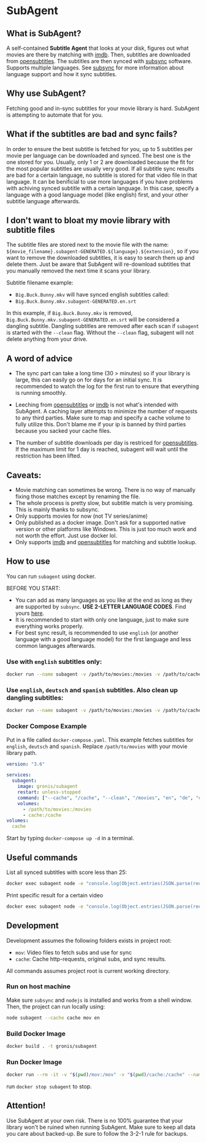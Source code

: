 # SubAgent

## What is SubAgent?
A self-contained <b>Subtitle Agent</b> that looks at your disk, figures out what movies are there by matching with [imdb](https://imdb.com). Then, subtitles are downloaded from [opensubtitles](https://opensubtitles.com). The subtitles are then synced with [subsync](https://github.com/sc0ty/subsync) software. Supports multiple languages. See [subsync](https://github.com/sc0ty/subsync) for more information about language support and how it sync subtitles.

## Why use SubAgent?
Fetching good and in-sync subtitles for your movie library is hard. SubAgent is attempting to automate that for you.

## What if the subtitles are bad and sync fails?
In order to ensure the best subtitle is fetched for you, up to 5 subtitles per movie per language can be downloaded and synced. The best one is the one stored for you. Usually, only 1 or 2 are downloaded because the fit for the most popular subtitles are usually very good. If all subtitle sync results are bad for a certain language, no subtitle is stored for that video file in that language. It can be benificial to use more languages if you have problems with achiving synced subtitle with a certain language. In this case, specify a language with a good language model (like english) first, and your other subtitle language afterwards.

## I don't want to bloat my movie library with subtitle files
The subtitle files are stored next to the movie file with the name:
`${movie_filename}.subagent-GENERATED.${language}.${extension}`, so if you want to remove the downloaded subtitles, it is easy to search them up and delete them. Just be aware that SubAgent will re-download subtitles that you manually removed the next time it scans your library.

Subtitle filename example: 
- `Big.Buck.Bunny.mkv` will have synced english subtitles called:
- `Big.Buck.Bunny.mkv.subagent-GENERATED.en.srt`

In this example, if `Big.Buck.Bunny.mkv` is removed, `Big.Buck.Bunny.mkv.subagent-GENERATED.en.srt` will be considered a dangling subtitle. Dangling subtitles are removed after each scan if `subagent` is started with the `--clean` flag. Without the `--clean` flag, subagent will not delete anything from your drive.

## A word of advice
* The sync part can take a long time (30 > minutes) so if your library is large, this can easily go on for days for an initial sync. It is recommended to watch the log for the first run to ensure that everything is running smoothly.

* Leeching from [opensubtitles](https://opensubtitles.com) or [imdb](https://imdb.com) is not what's intended with SubAgent. A caching layer attempts to minimize the number of requests to any third parties. Make sure to map and specify a cache volume to fully utilize this. Don't blame me if your ip is banned by third parties because you sacked your cache files.

* The number of subtitle downloads per day is restriced for [opensubtitles](https://opensubtitles.com). If the maximum limit for 1 day is reached, subagent will wait until the restriction has been lifted.

## Caveats:
- Movie matching can sometimes be wrong. There is no way of manually fixing those matches except by renaming the file. 
- The whole process is pretty slow, but subtitle match is very promising. This is mainly thanks to subsync.
- Only supports movies for now (not TV series/anime)
- Only published as a docker image. Don't ask for a supported native version or other platforms like Windows. This is just too much work and not worth the effort. Just use docker lol.
- Only supports [imdb](https://imdb.com) and [opensubtitles](https://opensubtitles.com) for matching and subtitle lookup.

## How to use
You can run `subagent` using docker. 

BEFORE YOU START:
- You can add as many languages as you like at the end as long as they are supported by `subsync`. <b>USE 2-LETTER LANGUAGE CODES</b>. Find yours [here](https://en.wikipedia.org/wiki/List_of_ISO_639-1_codes).
- It is recommended to start with only one language, just to make sure everything works properly.
- For best sync result, is recommended to use `english` (or another language with a good language model) for the first language and less common languages afterwards.

### Use with `english` subtitles only:
```sh
docker run --name subagent -v /path/to/movies:/movies -v /path/to/cache:/cache gronis/subagent --cache /cache /movies en
```
### Use `english`, `deutsch` and `spanish` subtitles. Also clean up dangling subtitles:
```sh
docker run --name subagent -v /path/to/movies:/movies -v /path/to/cache:/cache gronis/subagent --clean --cache /cache /movies en de es
```

### Docker Compose Example
Put in a file called `docker-compose.yaml`. This example fetches subtitles for `english`, `deutsch` and `spanish`. Replace `/path/to/movies` with your movie library path.

```yaml
version: "3.6"

services:
  subagent:
    image: gronis/subagent
    restart: unless-stopped
    command: ["--cache", "/cache", "--clean", "/movies", "en", "de", "es"]
    volumes:
      - /path/to/movies:/movies
      - cache:/cache
volumes:
  cache
```
Start by typing `docker-compose up -d` in a terminal.

## Useful commands
List all synced subtitles with score less than 25:
```bash
docker exec subagent node -e "console.log(Object.entries(JSON.parse(require('fs').readFileSync('./cache/subtitle_metadata_database.json').toString())).sort(([p1, i1], [p2, i2]) => i1.sync_result.score - i2.sync_result.score).map(([p,i]) => ({ p, s: i.sync_result.score})).filter(i => i.s < 25))"
```
Print specific result for a certain video
```bash
docker exec subagent node -e "console.log(Object.entries(JSON.parse(require('fs').readFileSync('./cache/subtitle_metadata_database.json').toString())).find(([p, i]) => p.includes('/path/to/subtitle.srt')))"
```

## Development
Development assumes the following folders exists in project root:
- `mov`: Video files to fetch subs and use for sync
- `cache`: Cache http-requests, original subs, and sync results.

All commands assumes project root is current working directory.

### Run on host machine
Make sure `subsync` and `nodejs` is installed and works from a shell window. Then, the project can run locally using:
```bash
node subagent --cache cache mov en
```

### Build Docker Image
```bash
docker build . -t gronis/subagent
```

### Run Docker Image
```bash
docker run --rm -it -v "$(pwd)/mov:/mov" -v "$(pwd)/cache:/cache" --name subagent gronis/subagent --cache /cache --clean mov en
```
run `docker stop subagent` to stop.

## Attention!
Use SubAgent at your own risk. There is no 100% guarantee that your library won't be ruined when running SubAgent. Make sure to keep all data you care about backed-up. Be sure to follow the 3-2-1 rule for backups.

